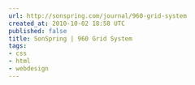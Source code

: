 ```yaml
---
url: http://sonspring.com/journal/960-grid-system
created_at: 2010-10-02 18:58 UTC
published: false
title: SonSpring | 960 Grid System
tags:
- css
- html
- webdesign
---
```



